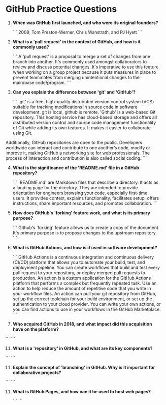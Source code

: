 # GitHub Practice Questions

1. **When was GitHub first launched, and who were its original founders?**

   \`\`\`
   2008; Tom Preston-Werner, Chris Wanstrath, and PJ Hyett
   \`\`\`

2. **What is a 'pull request' in the context of GitHub, and how is it commonly used?**

   \`\`\`
   A 'pull request' is a proposal to merge a set of changes from one branch into another. It's commonly used amongst collaborators to review and discuss potential changes.  It's imperative to use this feature when working on a group project because it puts measures in place to prevent teammates from merging unintentional changes to the main/base code/program.
   \`\`\`

3. **Can you explain the difference between 'git' and 'GitHub'?**

   \`\`\`
   'git' is a free, high-quality distributed version control system (VCS) suitable for tracking modifications in source code in software development.  git is local, github is remote. 
 'Github' is a web-based Git repository. This hosting service has cloud-based storage and offers all distributed version control and source code management functionality of Git while adding its own features. It makes it easier to collaborate using Git. 

Additionally, GitHub repositories are open to the public. Developers worldwide can interact and contribute to one another’s code, modify or improve it, making GitHub a networking site for web professionals. The process of interaction and contribution is also called social coding.
   \`\`\`

4. **What is the significance of the 'README.md' file in a GitHub repository?**

   \`\`\`
   'README.md' are Markdown files that describe a directory.  It acts as a landing page for the directory.  They are intended to provide orientation for engineers browsing your code, especially first-time users.  It provides context, explains functionality, facilitates setup, offers instructions, share important resources, and promotes collaboration.
   \`\`\`

6. **How does GitHub's 'forking' feature work, and what is its primary purpose?**

   \`\`\`
   Github's 'forking' feature allows us to create a copy of the document.  It's primary purpose is to propose changes to the upstream repository. 
   \`\`\`

8. **What is GitHub Actions, and how is it used in software development?**

   \`\`\`
   GitHub Actions is a continuous integration and continuous delivery (CI/CD) platform that allows you to automate your build, test, and deployment pipeline.  You can create workflows that build and test every pull request to your repository, or deploy merged pull requests to production.  An action is a custom application for the GitHub Actions platform that performs a complex but frequently repeated task.  Use an action to help reduce the amount of repetitive code that you write in your workflow files.  An action can pull your git repository from GitHub, set up the correct toolchain for your build environment, or set up the authentication to your cloud provider.  You can write your own actions, or you can find actions to use in your workflows in the GitHub Marketplace.
   \`\`\`

10. **Who acquired GitHub in 2018, and what impact did this acquisition have on the platform?**

   \`\`\`
   \`\`\`

11. **What is a 'repository' in GitHub, and what are its key components?**

   \`\`\`
   \`\`\`

11. **Explain the concept of 'branching' in GitHub. Why is it important for collaborative projects?**

   \`\`\`
   \`\`\`

11. **What is GitHub Pages, and how can it be used to host web pages?**

    \`\`\`
    \`\`\`

